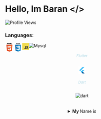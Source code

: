# Hello, Im Baran <b></></b>

![Profile Views](https://komarev.com/ghpvc/?username=MrLuxxy&color=blueviolet)
### Languages:

<img align="left" alt="HTML5" width="28px" src="https://raw.githubusercontent.com/github/explore/80688e429a7d4ef2fca1e82350fe8e3517d3494d/topics/html/html.png" />
<img align="left" alt="css" width="28px" src="https://raw.githubusercontent.com/github/explore/80688e429a7d4ef2fca1e82350fe8e3517d3494d/topics/css/css.png" />

<img align="left" alt="JavaScript" width="22px" src="https://raw.githubusercontent.com/github/explore/80688e429a7d4ef2fca1e82350fe8e3517d3494d/topics/javascript/javascript.png" />
<img align="left" alt="Mysql" width="80" src="https://www.vectorlogo.zone/logos/mysql/mysql-horizontal.svg" />

<br/>

<div style="text-align:center;">
  <h6 style="color: lightblue; font-size: 12px">Flutter</h6>
<img alt="flutter" width="24px" src="https://raw.githubusercontent.com/github/explore/80688e429a7d4ef2fca1e82350fe8e3517d3494d/topics/flutter/flutter.png"/>
<div/>

<div style="text-align:center;">
  <h6 style="color: lightblue; font-size: 12px">Dart</h6>
<img alt="dart" width="54px" src="https://www.vectorlogo.zone/logos/dartlang/dartlang-official.svg"/>
<div/>


<br />
<br />


<details>
  <summary><b>My </b>Name is</summary>
  <h1>Baran Agha</h1>
  <p style="color:lightblue;">Programmer<p/>
</details>

